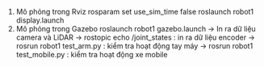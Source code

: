 1. Mô phỏng trong Rviz
   rosparam set use_sim_time false
   roslaunch robot1 display.launch
2. Mô phỏng trong Gazebo
   roslaunch robot1 gazebo.launch
   -> In ra dữ liệu camera và LiDAR
   -> rostopic echo /joint_states : in ra dữ liệu encoder
   -> rosrun robot1 test_arm.py : kiểm tra hoạt động tay máy
   -> rosrun robot1 test_mobile.py : kiểm tra hoạt động xe mobile 

